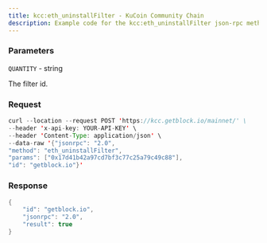 ```yaml
---
title: kcc:eth_uninstallFilter - KuCoin Community Chain
description: Example code for the kcc:eth_uninstallFilter json-rpc method. Сomplete guide on how to use kcc:eth_uninstallFilter json-rpc in GetBlock.io Web3 documentation.
---
```


### Parameters


`QUANTITY` - string

The filter id.

### Request

``` java
curl --location --request POST 'https://kcc.getblock.io/mainnet/' \
--header 'x-api-key: YOUR-API-KEY' \
--header 'Content-Type: application/json' \
--data-raw '{"jsonrpc": "2.0",
"method": "eth_uninstallFilter",
"params": ["0x17d41b42a97cd7bf3c77c25a79c49c88"],
"id": "getblock.io"}'
```

###  Response

``` java
{
    "id": "getblock.io",
    "jsonrpc": "2.0",
    "result": true
}
```

